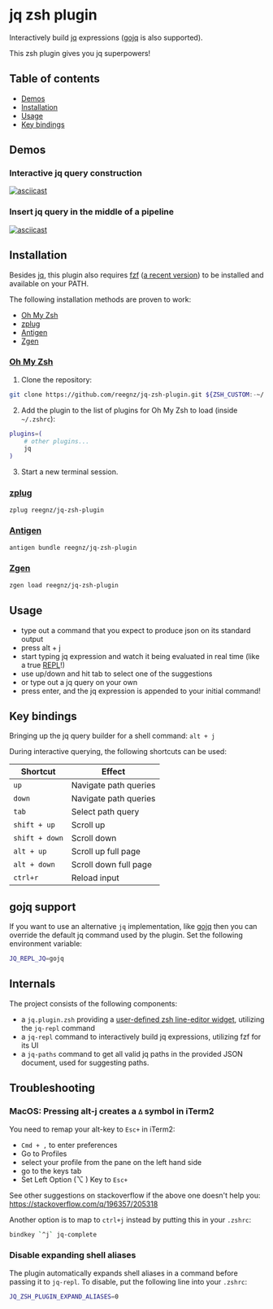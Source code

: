 # jq zsh plugin

Interactively build [jq](https://stedolan.github.io/jq/) expressions
([gojq](https://github.com/itchyny/gojq) is also supported).

This zsh plugin gives you jq superpowers!

## Table of contents

- [Demos](#demos)
- [Installation](#installation)
- [Usage](#usage)
- [Key bindings](#key-bindings)

## Demos

### Interactive jq query construction

[![asciicast](https://asciinema.org/a/IqAqzPS0ZgeaduQ3qs1B5ZgRI.svg)](https://asciinema.org/a/IqAqzPS0ZgeaduQ3qs1B5ZgRI)

### Insert jq query in the middle of a pipeline

[![asciicast](https://asciinema.org/a/9Q4Va21OzD2VTbHwntmLWGvm6.svg)](https://asciinema.org/a/9Q4Va21OzD2VTbHwntmLWGvm6)

## Installation

Besides [jq](https://stedolan.github.io/jq/), this plugin also requires
[fzf](https://github.com/junegunn/fzf#installation) ([a recent version](https://github.com/reegnz/jq-zsh-plugin/issues/19)) to be installed and available on your
PATH.

The following installation methods are proven to work:

* [Oh My Zsh](#oh-my-zsh)
* [zplug](#zplug)
* [Antigen](#antigen)
* [Zgen](#zgen)

### [Oh My Zsh](https://ohmyz.sh)

1. Clone the repository:

```sh
git clone https://github.com/reegnz/jq-zsh-plugin.git ${ZSH_CUSTOM:-~/.oh-my-zsh/custom}/plugins/jq
```

2. Add the plugin to the list of plugins for Oh My Zsh to load (inside `~/.zshrc`):

```sh
plugins=(
	# other plugins...
	jq
)
```

3. Start a new terminal session.

### [zplug](https://github.com/zplug/zplug)

```sh
zplug reegnz/jq-zsh-plugin
```

### [Antigen](https://github.com/zsh-users/antigen)

```sh
antigen bundle reegnz/jq-zsh-plugin
```

### [Zgen](https://github.com/tarjoilija/zgen)

```sh
zgen load reegnz/jq-zsh-plugin
```

## Usage

- type out a command that you expect to produce json on its standard output
- press alt + j
- start typing jq expression and watch it being evaluated in real time (like a true [REPL](https://en.wikipedia.org/wiki/Read%E2%80%93eval%E2%80%93print_loop)!)
- use up/down and hit tab to select one of the suggestions
- or type out a jq query on your own
- press enter, and the jq expression is appended to your initial command!

## Key bindings

Bringing up the jq query builder for a shell command: `alt + j`

During interactive querying, the following shortcuts can be used:

| Shortcut | Effect |
| ------ | -------- |
| `up` | Navigate path queries |
| `down` | Navigate path queries |
| `tab` | Select path query |
| `shift + up` | Scroll up |
| `shift + down` | Scroll down |
| `alt + up` | Scroll up full page |
| `alt + down` | Scroll down full page |
| `ctrl+r` | Reload input |

## gojq support

If you want to use an alternative `jq` implementation, like
[gojq](https://github.com/itchyny/gojq) then you can override the default jq
command used by the plugin. Set the following environment variable:

```sh
JQ_REPL_JQ=gojq
```

## Internals

The project consists of the following components:

- a `jq.plugin.zsh` providing a [user-defined zsh line-editor
  widget](https://zsh.sourceforge.io/Doc/Release/Zsh-Line-Editor.html),
  utilizing the `jq-repl` command
- a `jq-repl` command to interactively build jq expressions, utilizing fzf for
  its UI
- a `jq-paths` command to get all valid jq paths in the provided JSON document,
  used for suggesting paths.

## Troubleshooting

### MacOS: Pressing alt-j creates a `∆` symbol in iTerm2

You need to remap your alt-key to `Esc+` in iTerm2:

- `Cmd + ,` to enter preferences
- Go to Profiles
- select your profile from the pane on the left hand side
- go to the keys tab
- Set Left Option (⌥ ) Key to `Esc+`

See other suggestions on stackoverflow if the above one doesn't help you:
https://stackoverflow.com/q/196357/205318

Another option is to map to `ctrl+j` instead by putting this in your `.zshrc`:

```sh
bindkey `^j` jq-complete
```

### Disable expanding shell aliases

The plugin automatically expands shell aliases in a command before passing it
to `jq-repl`. To disable, put the following line into your `.zshrc`:

```sh
JQ_ZSH_PLUGIN_EXPAND_ALIASES=0
```
